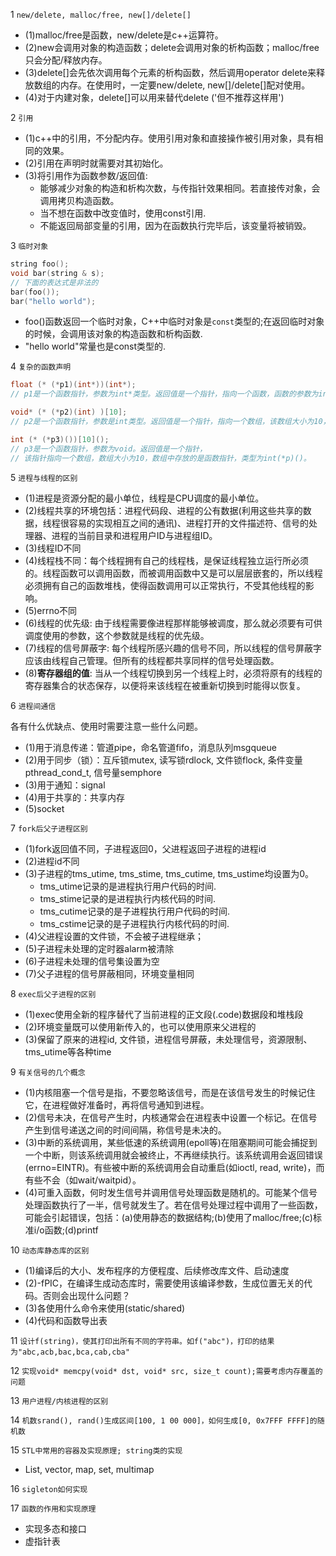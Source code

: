 1 `new/delete, malloc/free, new[]/delete[]`
* (1)malloc/free是函数，new/delete是c++运算符。
* (2)new会调用对象的构造函数；delete会调用对象的析构函数；malloc/free只会分配/释放内存。
* (3)delete[]会先依次调用每个元素的析构函数，然后调用operator delete来释放数组的内存。在使用时，一定要new/delete, new[]/delete[]配对使用。
* (4)对于内建对象，delete[]可以用来替代delete ('但不推荐这样用')


2 `引用`
* (1)c++中的引用，不分配内存。使用引用对象和直接操作被引用对象，具有相同的效果。
* (2)引用在声明时就需要对其初始化。
* (3)将引用作为函数参数/返回值:
	* 能够减少对象的构造和析构次数，与传指针效果相同。若直接传对象，会调用拷贝构造函数。
	* 当不想在函数中改变值时，使用const引用.
	* 不能返回局部变量的引用，因为在函数执行完毕后，该变量将被销毁。


3 `临时对象`
```cpp
string foo();
void bar(string & s);
// 下面的表达式是非法的
bar(foo());
bar("hello world");
```
* foo()函数返回一个临时对象，C++中临时对象是`const`类型的;在返回临时对象的时候，会调用该对象的构造函数和析构函数.
* "hello world"常量也是const类型的.


4 `复杂的函数声明`
```cpp
float (* (*p1)(int*))(int*);
// p1是一个函数指针，参数为int*类型。返回值是一个指针，指向一个函数，函数的参数为int*，返回值为float.

void* (* (*p2)(int) )[10];
// p2是一个函数指针，参数是int类型。返回值是一个指针，指向一个数组，该数组大小为10，元素为void*.

int (* (*p3)())[10]();
// p3是一个函数指针，参数为void。返回值是一个指针，
// 该指针指向一个数组，数组大小为10，数组中存放的是函数指针，类型为int(*p)()。
```

5 `进程与线程的区别`
* (1)进程是资源分配的最小单位，线程是CPU调度的最小单位。
* (2)线程共享的环境包括：进程代码段、进程的公有数据(利用这些共享的数据，线程很容易的实现相互之间的通讯)、进程打开的文件描述符、信号的处理器、进程的当前目录和进程用户ID与进程组ID。
* (3)线程ID不同
* (4)线程栈不同：每个线程拥有自己的线程栈，是保证线程独立运行所必须的。线程函数可以调用函数，而被调用函数中又是可以层层嵌套的，所以线程必须拥有自己的函数堆栈，使得函数调用可以正常执行，不受其他线程的影响。
* (5)errno不同
* (6)线程的优先级: 由于线程需要像进程那样能够被调度，那么就必须要有可供调度使用的参数，这个参数就是线程的优先级。
* (7)线程的信号屏蔽字: 每个线程所感兴趣的信号不同，所以线程的信号屏蔽字应该由线程自己管理。但所有的线程都共享同样的信号处理函数。
* (8)**寄存器组的值**: 当从一个线程切换到另一个线程上时，必须将原有的线程的寄存器集合的状态保存，以便将来该线程在被重新切换到时能得以恢复。

6 `进程间通信`

各有什么优缺点、使用时需要注意一些什么问题。
* (1)用于消息传递：管道pipe，命名管道fifo，消息队列msgqueue
* (2)用于同步（锁）：互斥锁mutex, 读写锁rdlock, 文件锁flock, 条件变量pthread_cond_t, 信号量semphore
* (3)用于通知：signal
* (4)用于共享的：共享内存
* (5)socket

7 `fork后父子进程区别`
* (1)fork返回值不同，子进程返回0，父进程返回子进程的进程id
* (2)进程id不同
* (3)子进程的tms_utime, tms_stime, tms_cutime, tms_ustime均设置为0。
	* tms_utime记录的是进程执行用户代码的时间. 
	* tms_stime记录的是进程执行内核代码的时间. 
	* tms_cutime记录的是子进程执行用户代码的时间. 
	* tms_cstime记录的是子进程执行内核代码的时间.
* (4)父进程设置的文件锁，不会被子进程继承；
* (5)子进程未处理的定时器alarm被清除
* (6)子进程未处理的信号集设置为空
* (7)父子进程的信号屏蔽相同，环境变量相同

8 `exec后父子进程的区别`
* (1)exec使用全新的程序替代了当前进程的正文段(.code)数据段和堆栈段
* (2)环境变量既可以使用新传入的，也可以使用原来父进程的
* (3)保留了原来的进程id, 文件锁，进程信号屏蔽，未处理信号，资源限制、tms_utime等各种time

9 `有关信号的几个概念`
* (1)内核阻塞一个信号是指，不要忽略该信号，而是在该信号发生的时候记住它，在进程做好准备时，再将信号通知到进程。
* (2)信号未决，在信号产生时，内核通常会在进程表中设置一个标记。在信号产生到信号递送之间的时间间隔，称信号是未决的。
* (3)中断的系统调用，某些低速的系统调用(epoll等)在阻塞期间可能会捕捉到一个中断，则该系统调用就会被终止，不再继续执行。该系统调用会返回错误(errno=EINTR)。有些被中断的系统调用会自动重启(如ioctl, read, write)，而有些不会（如wait/waitpid）。
* (4)可重入函数，何时发生信号并调用信号处理函数是随机的。可能某个信号处理函数执行了一半，信号就发生了。若在信号处理过程中调用了一些函数，可能会引起错误，包括：(a)使用静态的数据结构;(b)使用了malloc/free;(c)标准i/o函数;(d)printf

10 `动态库静态库的区别`
* (1)编译后的大小、发布程序的方便程度、后续修改库文件、启动速度
* (2)-fPIC，在编译生成动态库时，需要使用该编译参数，生成位置无关的代码。否则会出现什么问题？
* (3)各使用什么命令来使用(static/shared)
* (4)代码和函数导出表

11 `设计f(string)，使其打印出所有不同的字符串。如f("abc")，打印的结果为"abc,acb,bac,bca,cab,cba"`

12 `实现void* memcpy(void* dst, void* src, size_t count);需要考虑内存覆盖的问题`

13 `用户进程/内核进程的区别`

14 `机数srand(), rand()生成区间[100, 1 00 000]，如何生成[0, 0x7FFF FFFF]的随机数`

15 `STL中常用的容器及实现原理; string类的实现`
* List, vector, map, set, multimap

16 `sigleton如何实现` 

17 `函数的作用和实现原理`
* 实现多态和接口
* 虚指针表
